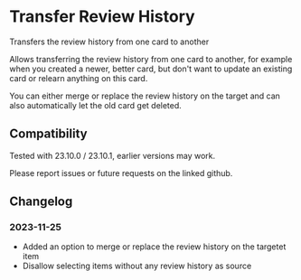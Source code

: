 # Transfer Review History

Transfers the review history from one card to another

Allows transferring the review history from one card to another, for example when you created a newer, better card, but don't want to update an existing card or relearn anything on this card.

You can either merge or replace the review history on the target and can also automatically let the old card get deleted.

## Compatibility

Tested with 23.10.0 / 23.10.1, earlier versions may work.

Please report issues or future requests on the linked github.

## Changelog

### 2023-11-25

- Added an option to merge or replace the review history on the targetet item
- Disallow selecting items without any review history as source
